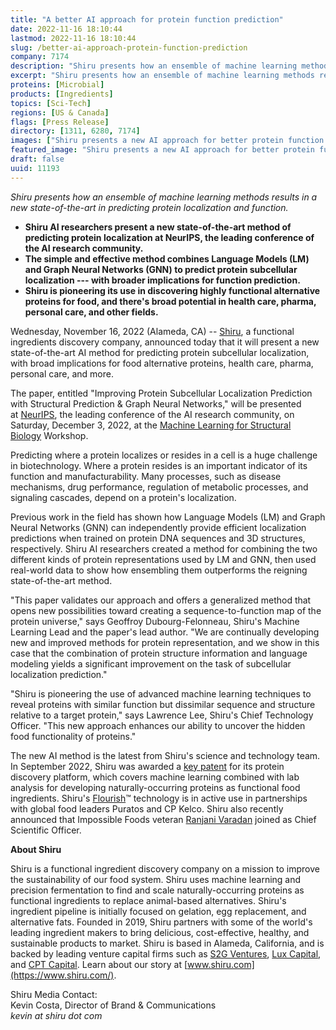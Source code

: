```yaml
---
title: "A better AI approach for protein function prediction"
date: 2022-11-16 18:10:44
lastmod: 2022-11-16 18:10:44
slug: /better-ai-approach-protein-function-prediction
company: 7174
description: "Shiru presents how an ensemble of machine learning methods results in a new state-of-the-art in predicting protein localization and function."
excerpt: "Shiru presents how an ensemble of machine learning methods results in a new state-of-the-art in predicting protein localization and function."
proteins: [Microbial]
products: [Ingredients]
topics: [Sci-Tech]
regions: [US & Canada]
flags: [Press Release]
directory: [1311, 6280, 7174]
images: ["Shiru presents a new AI approach for better protein function prediction.jpg"]
featured_image: "Shiru presents a new AI approach for better protein function prediction.jpg"
draft: false
uuid: 11193
---
```

*Shiru presents how an ensemble of machine learning methods results in a
new state-of-the-art in predicting protein localization and function.*

-   **Shiru AI researchers present a new state-of-the-art method of
    predicting protein localization at NeurIPS, the leading conference
    of the AI research community.**
-   **The simple and effective method combines Language Models (LM) and
    Graph Neural Networks (GNN) to predict protein subcellular
    localization --- with broader implications for function
    prediction.**
-   **Shiru is pioneering its use in discovering highly functional
    alternative proteins for food, and there's broad potential in health
    care, pharma, personal care, and other fields.**

Wednesday, November 16, 2022 (Alameda, CA) --
[Shiru](https://shiru.com), a functional ingredients discovery company,
announced today that it will present a new state-of-the-art AI method
for predicting protein subcellular localization, with broad implications
for food alternative proteins, health care, pharma, personal care, and
more. 

The paper, entitled "Improving Protein Subcellular Localization
Prediction with Structural Prediction & Graph Neural Networks," will be
presented at [NeurIPS](https://nips.cc/), the leading conference of the
AI research community, on Saturday, December 3, 2022, at the [Machine
Learning for Structural Biology](https://www.mlsb.io/) Workshop.

Predicting where a protein localizes or resides in a cell is a huge
challenge in biotechnology. Where a protein resides is an important
indicator of its function and manufacturability. Many processes, such as
disease mechanisms, drug performance, regulation of metabolic processes,
and signaling cascades, depend on a protein's localization. 

Previous work in the field has shown how Language Models (LM) and Graph
Neural Networks (GNN) can independently provide efficient localization
predictions when trained on protein DNA sequences and 3D structures,
respectively. Shiru AI researchers created a method for combining the
two different kinds of protein representations used by LM and GNN, then
used real-world data to show how ensembling them outperforms the
reigning state-of-the-art method.

"This paper validates our approach and offers a generalized method that
opens new possibilities toward creating a sequence-to-function map of
the protein universe," says Geoffroy Dubourg-Felonneau, Shiru's Machine
Learning Lead and the paper's lead author. "We are continually
developing new and improved methods for protein representation, and we
show in this case that the combination of protein structure information
and language modeling yields a significant improvement on the task of
subcellular localization prediction."

"Shiru is pioneering the use of advanced machine learning techniques to
reveal proteins with similar function but dissimilar sequence and
structure relative to a target protein," says Lawrence Lee, Shiru's
Chief Technology Officer. "This new approach enhances our ability to
uncover the hidden food functionality of proteins." 

The new AI method is the latest from Shiru's science and technology
team. In September 2022, Shiru was awarded a [key
patent](https://www.shiru.com/post/ingredient-biotech-startup-shiru-awarded-key-patent-for-protein-discovery-platform/) for
its protein discovery platform, which covers machine learning combined
with lab analysis for developing naturally-occurring proteins as
functional food ingredients.
Shiru's [Flourish](https://www.shiru.com/approach/)™ technology is in
active use in partnerships with global food leaders Puratos and CP
Kelco. Shiru also recently announced that Impossible Foods
veteran [Ranjani
Varadan](https://www.shiru.com/post/in-conversation-with-dr-ranjani-varadan-shirus-new-chief-scientific-officer/) joined
as Chief Scientific Officer. 

**About Shiru**

Shiru is a functional ingredient discovery company on a mission to
improve the sustainability of our food system. Shiru uses machine
learning and precision fermentation to find and scale
naturally-occurring proteins as functional ingredients to replace
animal-based alternatives. Shiru's ingredient pipeline is initially
focused on gelation, egg replacement, and alternative fats. Founded in
2019, Shiru partners with some of the world's leading ingredient makers
to bring delicious, cost-effective, healthy, and sustainable products to
market. Shiru is based in Alameda, California, and is backed by leading
venture capital firms such as [S2G
Ventures](https://www.s2gventures.com/), [Lux
Capital](https://luxcapital.com/), and [CPT
Capital](https://cptcap.com/). Learn about our story
at [www.shiru.com](https://www.shiru.com/).

Shiru Media Contact:\
Kevin Costa, Director of Brand & Communications\
*kevin at shiru dot com*
